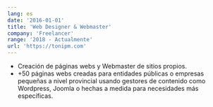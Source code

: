 ```yaml
---
lang: es
date: '2016-01-01'
title: 'Web Designer & Webmaster'
company: 'Freelancer'
range: '2018 - Actualmente'
url: 'https://tonipm.com'
---
```


- Creación de páginas webs y Webmaster de sitios propios.
- +50 páginas webs creadas para entidades públicas o empresas pequeñas a nivel provincial usando gestores de contenido como Wordpress, Joomla o hechas a medida para necesidades más específicas.